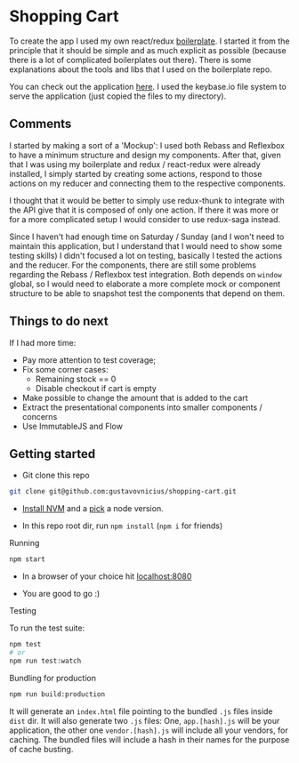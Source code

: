 Shopping Cart
=============

To create the app I used my own react/redux [boilerplate](https://github.com/gustavovnicius/react-redux-boilerplate). I started it from the principle that it should be simple and as much explicit as possible (because there is a lot of complicated boilerplates out there). There is some explanations about the tools and libs that I used on the boilerplate repo.

You can check out the application [here](https://gustavo.keybase.pub/). I used the keybase.io file system to serve the application (just copied the files to my directory).

Comments
--------
I started by making a sort of a 'Mockup': I used both Rebass and Reflexbox to have a minimum structure and design my components. After that, given that I was using my boilerplate and redux / react-redux were already installed, I simply started by creating some actions, respond to those actions on my reducer and connecting them to the respective components.

I thought that it would be better to simply use redux-thunk to integrate with the API give that it is composed of only one action. If there it was more or for a more complicated setup I would consider to use redux-saga instead.

Since I haven't had enough time on Saturday / Sunday (and I won't need to maintain this application, but I understand that I would need to show some testing skills) I didn't focused a lot on testing, basically I tested the actions and the reducer. For the components, there are still some problems regarding the Rebass / Reflexbox test integration. Both depends on `window` global, so I would need to elaborate a more complete mock or component structure to be able to snapshot test the components that depend on them.

Things to do next
-----------------
If I had more time:
- Pay more attention to test coverage;
- Fix some corner cases:
  - Remaining stock == 0
  - Disable checkout if cart is empty
- Make possible to change the amount that is added to the cart
- Extract the presentational components into smaller components / concerns
- Use ImmutableJS and Flow

Getting started
---------------

- Git clone this repo

```sh
git clone git@github.com:gustavovnicius/shopping-cart.git
```

- [Install NVM](https://github.com/creationix/nvm#install-script) and a [pick](https://github.com/creationix/nvm#usage) a node version.

- In this repo root dir, run `npm install` (`npm i` for friends)

Running

```sh
npm start
```
- In a browser of your choice hit [localhost:8080](localhost:8080)

- You are good to go :)

Testing

To run the test suite:
```sh
npm test
# or
npm run test:watch
```

Bundling for production

```sh
npm run build:production
```

It will generate an `index.html` file pointing to the bundled `.js` files inside `dist` dir. It will also generate two `.js` files: One, `app.[hash].js` will be your application, the other one `vendor.[hash].js` will include all your vendors, for caching.
The bundled files will include a hash in their names for the purpose of cache busting.
